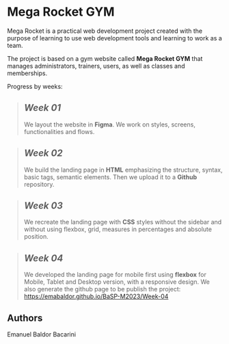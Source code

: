 
# **Mega Rocket GYM**

Mega Rocket is a practical web development project created with the purpose of learning to use web development tools and learning to work as a team.

The project is based on a gym website called **Mega Rocket GYM** that manages administrators, trainers, users, as well as classes and memberships.

Progress by weeks:

>## *Week 01*
>We layout the website in **Figma**. We work on styles, screens, functionalities and flows.

>## *Week 02*
>We build the landing page in **HTML** emphasizing the structure, syntax, basic tags, semantic elements. Then we upload it to a **Github** repository.

>## *Week 03*
>We recreate the landing page with **CSS** styles
>without the sidebar and without using flexbox, grid, measures in percentages and absolute position.

>## *Week 04*
>We developed the landing page for mobile first using **flexbox** for Mobile, Tablet and Desktop version, with a responsive design.
We also generate the github page to be publish the project: https://emabaldor.github.io/BaSP-M2023/Week-04

## Authors
Emanuel Baldor Bacarini